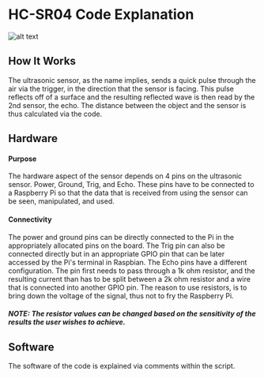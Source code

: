 # HC-SR04 Code Explanation
![alt text](https://sc02.alicdn.com/kf/HTB1N.XpQVXXXXbaXVXXq6xXFXXX5/HC-SR04-HCSR04-Ultrasonic-Sensor-Wave-Detector.jpg_50x50.jpg)
## How It Works
The ultrasonic sensor, as the name implies, sends a quick pulse through the air via the trigger, in the direction that the sensor is facing. This pulse reflects off of a surface and the resulting reflected wave is then read by the 2nd sensor, the echo. The distance between the object and the sensor is thus calculated via the code. 

## Hardware
#### Purpose
The hardware aspect of the sensor depends on 4 pins on the ultrasonic sensor. Power, Ground, Trig, and Echo. 
These pins have to be connected to a Raspberry Pi so that the data that is received from using the sensor can be seen, manipulated, and used. 

#### Connectivity
The power and ground pins can be directly connected to the Pi in the appropriately allocated pins on the board. The Trig pin can also be connected directly but in an appropriate GPIO pin that can be later accessed by the Pi's terminal in Raspbian. The Echo pins have a different configuration. The pin first needs to pass through a 1k ohm resistor, and the resulting current than has to be split between a 2k ohm resistor and a wire that is connected into another GPIO pin. The reason to use resistors, is to bring down the voltage of the signal, thus not to fry the Raspberry Pi. 

##### NOTE: The resistor values can be changed based on the sensitivity of the results the user wishes to achieve.

## Software
The software of the code is explained via comments within the script. 
